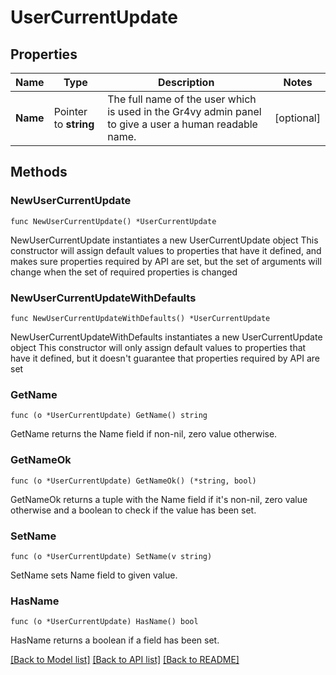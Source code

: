# UserCurrentUpdate

## Properties

Name | Type | Description | Notes
------------ | ------------- | ------------- | -------------
**Name** | Pointer to **string** | The full name of the user which is used in the Gr4vy admin panel to give a user a human readable name. | [optional] 

## Methods

### NewUserCurrentUpdate

`func NewUserCurrentUpdate() *UserCurrentUpdate`

NewUserCurrentUpdate instantiates a new UserCurrentUpdate object
This constructor will assign default values to properties that have it defined,
and makes sure properties required by API are set, but the set of arguments
will change when the set of required properties is changed

### NewUserCurrentUpdateWithDefaults

`func NewUserCurrentUpdateWithDefaults() *UserCurrentUpdate`

NewUserCurrentUpdateWithDefaults instantiates a new UserCurrentUpdate object
This constructor will only assign default values to properties that have it defined,
but it doesn't guarantee that properties required by API are set

### GetName

`func (o *UserCurrentUpdate) GetName() string`

GetName returns the Name field if non-nil, zero value otherwise.

### GetNameOk

`func (o *UserCurrentUpdate) GetNameOk() (*string, bool)`

GetNameOk returns a tuple with the Name field if it's non-nil, zero value otherwise
and a boolean to check if the value has been set.

### SetName

`func (o *UserCurrentUpdate) SetName(v string)`

SetName sets Name field to given value.

### HasName

`func (o *UserCurrentUpdate) HasName() bool`

HasName returns a boolean if a field has been set.


[[Back to Model list]](../README.md#documentation-for-models) [[Back to API list]](../README.md#documentation-for-api-endpoints) [[Back to README]](../README.md)


